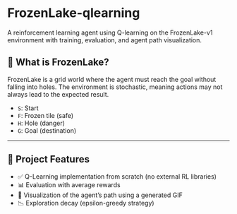 # FrozenLake-qlearning
A reinforcement learning agent using Q-learning on the FrozenLake-v1 environment with training, evaluation, and agent path visualization.

## 🧠 What is FrozenLake?

FrozenLake is a grid world where the agent must reach the goal without falling into holes. The environment is stochastic, meaning actions may not always lead to the expected result.

- `S`: Start
- `F`: Frozen tile (safe)
- `H`: Hole (danger)
- `G`: Goal (destination)

---

## 🚀 Project Features

- ✅ Q-Learning implementation from scratch (no external RL libraries)
- 📊 Evaluation with average rewards
- 🎥 Visualization of the agent’s path using a generated GIF
- 📉 Exploration decay (epsilon-greedy strategy)

  
  
